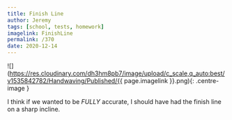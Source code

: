 ```yaml
---
title: Finish Line
author: Jeremy
tags: [school, tests, homework]
imagelink: FinishLine
permalink: /370
date: 2020-12-14
---
```


![](https://res.cloudinary.com/dh3hm8pb7/image/upload/c_scale,q_auto:best/v1535842782/Handwaving/Published/{{ page.imagelink }}.png){: .centre-image }

I think if we wanted to be *FULLY* accurate, I should have had the finish line on a sharp incline.

